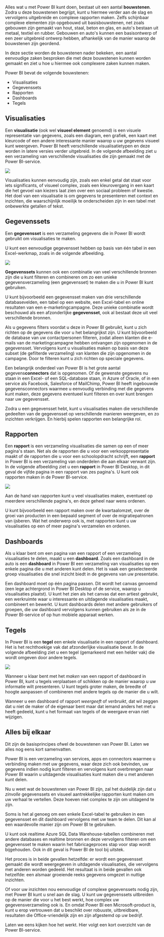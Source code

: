 Alles wat u met Power BI kunt doen, bestaat uit een aantal **bouwstenen**. Zodra u deze bouwstenen begrijpt, kunt u hiermee verder aan de slag en vervolgens uitgebreide en complexe rapporten maken. Zelfs schijnbaar complexe elementen zijn opgebouwd uit basisbouwstenen, net zoals gebouwen zijn gemaakt van hout, staal, beton en glas, en auto's bestaan uit metaal, textiel en rubber. Gebouwen en auto's kunnen een basisontwerp of een zeer uitgebreid ontwerp hebben, afhankelijk van de manier waarop de bouwstenen zijn geordend.

In deze sectie worden de bouwstenen nader bekeken, een aantal eenvoudige zaken besproken die met deze bouwstenen kunnen worden gemaakt en ziet u hoe u hiermee ook complexere zaken kunnen maken.

Power BI bevat de volgende bouwstenen:

* Visualisaties
* Gegevenssets
* Rapporten
* Dashboards
* Tegels

## <a name="visualizations"></a>Visualisaties
Een **visualisatie** (ook wel **visueel element** genoemd) is een visuele representatie van gegevens, zoals een diagram, een grafiek, een kaart met kleurcode of een andere interessante manier waarop u uw gegevens visueel kunt weergeven. Power BI heeft verschillende visualisatietypen en deze worden in latere versies verder uitgebreid. In de volgende afbeelding ziet u een verzameling van verschillende visualisaties die zijn gemaakt met de Power BI-service.

![](media/0-0b-building-blocks-power-bi/c0a0b_1.png)

Visualisaties kunnen eenvoudig zijn, zoals een enkel getal dat staat voor iets significants, of visueel complex, zoals een kleurovergang in een kaart die het gevoel van kiezers laat zien over een sociaal probleem of kwestie. Het doel van een visualisatie is om gegevens te presenteren met context en inzichten, die waarschijnlijk moeilijk te onderscheiden zijn in een tabel met onbewerkte getallen of tekst.

## <a name="datasets"></a>Gegevenssets
Een **gegevensset** is een verzameling gegevens die in Power BI wordt gebruikt om visualisaties te maken.

U kunt een eenvoudige gegevensset hebben op basis van één tabel in een Excel-werkmap, zoals in de volgende afbeelding.

![](media/0-0b-building-blocks-power-bi/c0a0b_2.png)

**Gegevenssets** kunnen ook een combinatie van veel verschillende bronnen zijn die u kunt filteren en combineren om zo een unieke gegevensverzameling (een gegevensset) te maken die u in Power BI kunt gebruiken.

U kunt bijvoorbeeld een gegevensset maken van drie verschillende databasevelden, een tabel op een website, een Excel-tabel en online resultaten van een e-marketingcampagne. Deze unieke combinatie wordt beschouwd als een afzonderlijke **gegevensset**, ook al bestaat deze uit veel verschillende bronnen.

Als u gegevens filters voordat u deze in Power BI gebruikt, kunt u zich richten op de gegevens die voor u het belangrijkst zijn. U kunt bijvoorbeeld de database van uw contactpersonen filteren, zodat alleen klanten die e-mails van de marketingcampagne hebben ontvangen zijn opgenomen in de gegevensset. Vervolgens kunt u visualisaties maken op basis van deze subset (de gefilterde verzameling) van klanten die zijn opgenomen in de campagne. Door te filteren kunt u zich richten op speciale gegevens.

Een belangrijk onderdeel van Power BI is het grote aantal gegevens**connectors** dat is opgenomen. Of de gewenste gegevens nu staan in een Excel- of een SQL-database staan, in Azure of Oracle, of in een service als Facebook, Salesforce of MailChimp, Power BI heeft ingebouwde gegevensconnectors waarmee u eenvoudig verbinding met die gegevens kunt maken, deze gegevens eventueel kunt filteren en over kunt brengen naar uw gegevensset.

Zodra u een gegevensset hebt, kunt u visualisaties maken die verschillende gedeelten van de gegevensset op verschillende manieren weergeven, en zo inzichten verkrijgen. En hierbij spelen rapporten een belangrijke rol.

## <a name="reports"></a>Rapporten
Een **rapport** is een verzameling visualisaties die samen op een of meer pagina's staan. Net als de rapporten die u voor een verkooppresentatie maakt of de rapporten die u voor een schoolopdracht schrijft, een **rapport** in Power BI is een verzameling van onderdelen die aan elkaar verwant zijn. In de volgende afbeelding ziet u een **rapport** in Power BI Desktop, in dit geval de vijfde pagina in een rapport van zes pagina's. U kunt ook rapporten maken in de Power BI-service.

![](media/0-0b-building-blocks-power-bi/c0a0b_3.png)

Aan de hand van rapporten kunt u veel visualisaties maken, eventueel op meerdere verschillende pagina's, en deze geheel naar wens ordenen.

U kunt bijvoorbeeld een rapport maken over de kwartaalomzet, over de groei van producten in een bepaald segment of over de migratiepatronen van ijsberen. Wat het onderwerp ook is, met rapporten kunt u uw visualisaties op een of meer pagina's verzamelen en ordenen.

## <a name="dashboards"></a>Dashboards
Als u klaar bent om een pagina van een rapport of een verzameling visualisaties te delen, maakt u een **dashboard**. Zoals een dashboard in de auto is een **dashboard** in Power BI een verzameling van visualisaties op een enkele pagina die u met anderen kunt delen. Het is vaak een geselecteerde groep visualisaties die snel inzicht biedt in de gegevens van uw presentatie.

Een dashboard moet op één pagina passen. Dit wordt het canvas genoemd (een lege achtergrond in Power BI Desktop of de service, waarop u visualisaties plaatst). U kunt het zien als het canvas dat een artiest gebruikt, een werkruimte waar u interessante en uitdagende visualisaties maakt, combineert en bewerkt.
U kunt dashboards delen met andere gebruikers of groepen, die uw dashboard vervolgens kunnen gebruiken als ze in de Power BI-service of op hun mobiele apparaat werken.

## <a name="tiles"></a>Tegels
In Power BI is een **tegel** een enkele visualisatie in een rapport of dashboard. Het is het rechthoekige vak dat afzonderlijke visualisatie bevat. In de volgende afbeelding ziet u een tegel (gemarkeerd met een helder vak) die wordt omgeven door andere tegels.

![](media/0-0b-building-blocks-power-bi/c0a0b_4.png)

Wanneer u klaar bent met het *maken* van een rapport of dashboard in Power BI, kunt u tegels verplaatsen of schikken op de manier waarop u uw informatie wilt presenteren. U kunt tegels groter maken, de breedte of hoogte aanpassen of combineren met andere tegels op de manier die u wilt.

Wanneer u een dashboard of rapport *weergeeft* of *verbruikt*, dat wil zeggen dat u niet de maker of de eigenaar bent maar dat iemand anders het met u heeft gedeeld, kunt u het formaat van tegels of de weergave ervan niet wijzigen.

## <a name="all-together-now"></a>Alles bij elkaar
Dit zijn de basisprincipes ofwel de bouwstenen van Power BI. Laten we alles nog eens kort samenvatten.

Power BI is een verzameling van services, apps en connectors waarmee u verbinding maken met uw gegevens, waar deze zich ook bevinden, uw gegevens indien nodig kunt filteren en vervolgens kunt overbrengen naar Power BI waarin u uitdagende visualisaties kunt maken die u met anderen kunt delen.  

Nu u weet wat de bouwstenen van Power BI zijn, zal het duidelijk zijn dat u *zinvolle* gegevenssets en visueel aantrekkelijke rapporten kunt maken om uw verhaal te vertellen. Deze hoeven niet complex te zijn om uitdagend te zijn.

Soms is het al genoeg om een enkele Excel-tabel te gebruiken in een gegevensset en dit dashboard vervolgens met uw team te delen. Dit kan al een waardevolle manier zijn om Power BI te gebruiken.

U kunt ook realtime Azure SQL Data Warehouse-tabellen combineren met andere databases en realtime bronnen en deze vervolgens filteren om een gegevensset te maken waarin het fabricageproces stap voor stap wordt bijgehouden. Ook in dit geval is Power BI de tool bij uitstek.

Het proces is in beide gevallen hetzelfde: er wordt een gegevensset gemaakt die wordt weergegeven in uitdagende visualisaties, die vervolgens met anderen worden gedeeld. Het resultaat is in beide gevallen ook hetzelfde: een alsmaar groeiende reeks gegevens omgezet in nuttige inzichten.

Of voor uw inzichten nou eenvoudige of complexe gegevenssets nodig zijn, met Power BI kunt u snel aan de slag. U kunt uw gegevenssets uitbreiden op de manier die voor u het best werkt, hoe complex uw gegevensverzameling ook is. En omdat Power BI een Microsoft-product is, kunt u erop vertrouwen dat u beschikt over robuuste, uitbreidbare, resultaten die Office-vriendelijk zijn en zijn afgestemd op uw bedrijf.

Laten we eens kijken hoe het werkt. Hier volgt een kort overzicht van de Power BI-service.

